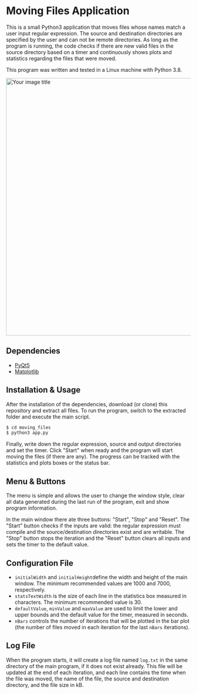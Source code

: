 # Moving Files Application

This is a small Python3 application that moves files whose names match a user input regular expression. The source and destination directories are specified by the user and can not be remote directories. As long as the program is running, the code checks if there are new valid files in the source directory based on a timer and continuously shows plots and statistics regarding the files that were moved.

This program was written and tested in a Linux machine with Python 3.8.

<img src="https://i.ibb.co/JjsntRC/Screenshot-from-2021-06-30-14-20-46.png" alt="Your image title" width="700"/>

## Dependencies

 - [PyQt5](https://pypi.org/project/PyQt5/)
 - [Matplotlib](https://matplotlib.org/stable/users/installing.html)

## Installation & Usage

After the installation of the dependencies, download (or clone) this repository and extract all files. To run the program, switch to the extracted folder and execute the main script.

```bash
$ cd moving_files
$ python3 app.py
```

Finally, write down the regular expression, source and output directories and set the timer. Click "Start" when ready and the program will start moving the files (if there are any). The progress can be tracked with the statistics and plots boxes or the status bar.

## Menu & Buttons
The menu is simple and allows the user to change the window style, clear all data generated during the last run of the program, exit and show program information.

In the main window there ate three buttons: "Start", "Stop" and "Reset". The "Start" button checks if the inputs are valid: the regular expression must compile and the source/destination directories exist and are writable. The "Stop" button stops the iteration and the "Reset" button clears all inputs and sets the timer to the default value.

## Configuration File

 - `initialWidth` and `initialHeight`define the width and height of the main window. The minimum recommended values are 1000 and 7000, respectively.
 - `statsTextWidth` is the size of each line in the statistics box measured in characters. The minimum recommended value is 30.
 - `defaultValue`, `minValue` and `maxValue` are used to limit the lower and upper bounds and the default value for the timer, measured in seconds.
 - `nBars` controls the number of iterations that will be plotted in the bar plot (the number of files moved in each iteration for the last `nBars` iterations).

## Log File
When the program starts, it will create a log file named `log.txt` in the same directory of the main program, if it does not exist already. This file will be updated at the end of each iteration, and each line contains the time when the file was moved, the name of the file, the source and destination directory, and the file size in kB.
